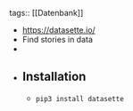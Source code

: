 tags:: [[Datenbank]]

- https://datasette.io/
- Find stories in data
-
- ## Installation
	- ```bash
	  pip3 install datasette
	  ```